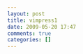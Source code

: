 ```yaml
---
layout: post
title: vimpress1
date: 2009-05-20 17:47
comments: true
categories: []
---
```


